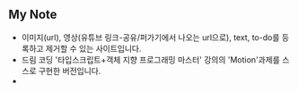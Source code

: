 ## My Note
- 이미지(url), 영상(유튜브 링크-공유/퍼가기에서 나오는 url으로), text, to-do를 등록하고 제거할 수 있는 사이트입니다.
- 드림 코딩 '타입스크립트+객체 지향 프로그래밍 마스터' 강의의 'Motion'과제를 스스로 구현한 버전입니다.
- 
